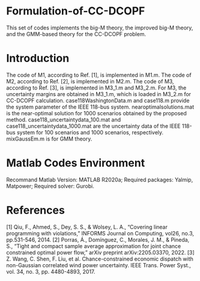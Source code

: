 # Formulation-of-CC-DCOPF
This set of codes implements the big-M theory, the improved big-M theory, and the GMM-based theory for the CC-DCOPF problem.

# Introduction
The code of M1, according to Ref. [1], is implemented in M1.m.
The code of M2, according to Ref. [2], is implemented in M2.m.
The code of M3, according to Ref. [3], is implemented in M3_1.m and M3_2.m.
For M3, the uncertainty margins are obtained in M3_1.m, which is loaded in M3_2.m for CC-DCOPF calculation.
case118WashingtonData.m and case118.m provide the system parameter of the IEEE 118-bus system.
nearoptimalsolutions.mat is the near-optimal solution for 1000 scenarios obtained by the proposed method.
case118_uncertaintydata_100.mat and case118_uncertaintydata_1000.mat are the uncertainty data of the IEEE 118-bus system for 100 scenarios and 1000 scenarios, respectively.
mixGaussEm.m is for GMM theory.

# Matlab Codes Environment
Recommand Matlab Version: MATLAB R2020a;
Required packages: Yalmip, Matpower;
Required solver: Gurobi.

# References
[1]	Qiu, F., Ahmed, S., Dey, S. S., & Wolsey, L. A., “Covering linear programming with violations,” INFORMS Journal on Computing, vol26, no.3, pp.531-546, 2014.
[2]	Porras, Á., Domínguez, C., Morales, J. M., & Pineda, S., “Tight and compact sample average approximation for joint chance constrained optimal power flow,” arXiv preprint arXiv:2205.03370, 2022.
[3]	Z. Wang, C. Shen, F. Liu, et al. Chance-constrained economic dispatch with non-Gaussian correlated wind power uncertainty. IEEE Trans. Power Syst., vol. 34, no. 3, pp. 4480-4893, 2017.
